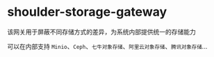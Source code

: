 # shoulder-storage-gateway

该网关用于屏蔽不同存储方式的差异，为系统内部提供统一的存储能力

可以在内部支持 `Minio`、`Ceph`、`七牛对象存储`、`阿里云对象存储`、`腾讯对象存储`... 
